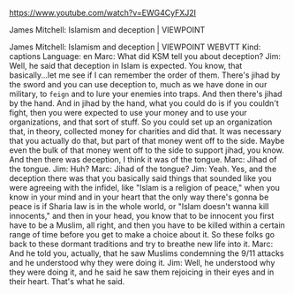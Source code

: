 https://www.youtube.com/watch?v=EWG4CyFXJ2I 

James Mitchell: Islamism and deception | VIEWPOINT

James Mitchell: Islamism and deception | VIEWPOINT WEBVTT Kind: captions Language: en  Marc: What did KSM tell you about deception?  Jim: Well, he said that deception in Islam is expected.  You know, that basically...let me see if I can remember the order of them.  There's jihad by the sword and you can use deception to, much as we have done in our  military, to `feign` and to lure your enemies into traps.  And then there's jihad by the hand.  And in jihad by the hand, what you could do is if you couldn't fight, then you were expected  to use your money and to use your organizations, and that sort of stuff.  So you could set up an organization that, in theory, collected money for charities and  did that.  It was necessary that you actually do that, but part of that money went off to the side.  Maybe even the bulk of that money went off to the side to support jihad, you know.  And then there was deception, I think it was of the tongue.  Marc: Jihad of the tongue.  Jim: Huh?  Marc: Jihad of the tongue?  Jim: Yeah.  Yes, and the deception there was that you basically said things that sounded like you  were agreeing with the infidel, like "Islam is a religion of peace," when you know in your  mind and in your heart that the only way there's gonna be peace is if Sharia law is in the  whole world, or "Islam doesn't wanna kill innocents," and then in your head, you know that to be  innocent you first have to be a Muslim, all right, and then you have to be killed within  a certain range of time before you get to make a choice about it.  So these folks go back to these dormant traditions and try to breathe new life into it.  Marc: And he told you, actually, that he saw Muslims condemning the 9/11 attacks and he  understood why they were doing it.  Jim: Well, he understood why they were doing it, and he said he saw them rejoicing in their  eyes and in their heart.  That's what he said. 
